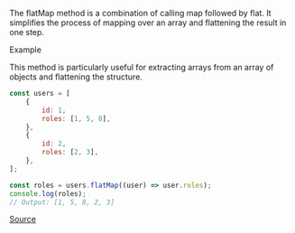 The flatMap method is a combination of calling map followed by flat. It simplifies the process of mapping over an array and flattening the result in one step.

Example

This method is particularly useful for extracting arrays from an array of objects and flattening the structure.

```js
const users = [
    {
        id: 1,
        roles: [1, 5, 8],
    },
    {
        id: 2,
        roles: [2, 3],
    },
];

const roles = users.flatMap((user) => user.roles);
console.log(roles);
// Output: [1, 5, 8, 2, 3]
```

[Source](https://developer.mozilla.org/en-US/docs/Web/JavaScript/Reference/Global_Objects/Array/flatMap)
